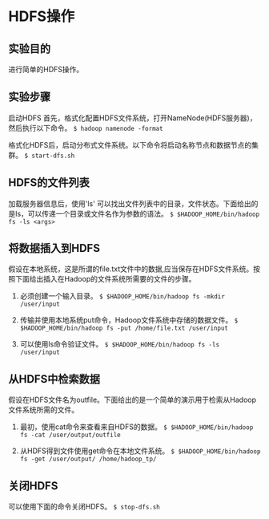 # HDFS操作

## 实验目的
进行简单的HDFS操作。

## 实验步骤
启动HDFS
首先，格式化配置HDFS文件系统，打开NameNode(HDFS服务器)，然后执行以下命令。
`$ hadoop namenode -format`

格式化HDFS后，启动分布式文件系统。以下命令将启动名称节点和数据节点的集群。
`$ start-dfs.sh`

## HDFS的文件列表
加载服务器信息后，使用'ls' 可以找出文件列表中的目录，文件状态。下面给出的是ls，可以传递一个目录或文件名作为参数的语法。
`$ $HADOOP_HOME/bin/hadoop fs -ls <args>`

## 将数据插入到HDFS
假设在本地系统，这是所谓的file.txt文件中的数据,应当保存在HDFS文件系统。按照下面给出插入在Hadoop的文件系统所需要的文件的步骤。

1. 必须创建一个输入目录。
`$ $HADOOP_HOME/bin/hadoop fs -mkdir /user/input `

2. 传输并使用本地系统put命令，Hadoop文件系统中存储的数据文件。
`$ $HADOOP_HOME/bin/hadoop fs -put /home/file.txt /user/input `

3.  可以使用ls命令验证文件。
`$ $HADOOP_HOME/bin/hadoop fs -ls /user/input `

## 从HDFS中检索数据
假设在HDFS文件名为outfile。下面给出的是一个简单的演示用于检索从Hadoop文件系统所需的文件。

1.  最初，使用cat命令来查看来自HDFS的数据。
`$ $HADOOP_HOME/bin/hadoop fs -cat /user/output/outfile `

2. 从HDFS得到文件使用get命令在本地文件系统。
`$ $HADOOP_HOME/bin/hadoop fs -get /user/output/ /home/hadoop_tp/ `

## 关闭HDFS
可以使用下面的命令关闭HDFS。
`$ stop-dfs.sh`
